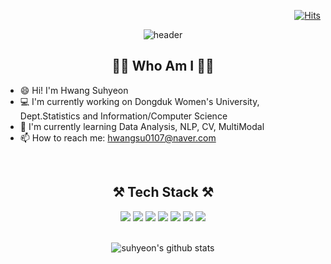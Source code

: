 <div align="right">

  [![Hits](https://hits.seeyoufarm.com/api/count/incr/badge.svg?url=https%3A%2F%2Fgithub.com%2Fsuhyeon17%2Fhit-counter&count_bg=%23988CE0&title_bg=%23555555&icon=&icon_color=%23E7E7E7&title=hits&edge_flat=false)](https://hits.seeyoufarm.com)

</div>

<div align="center">
  
  ![header](https://capsule-render.vercel.app/api?type=waving&color=B0C0E6&height=250&section=header&text=Welcome&desc=HwangSuhyeon's%20Github&descSize=20&fontAlignY=35&descAlignY=55&fontSize=80&animation=twinkling&fontColor=454055) 
  
  ## 👩‍💻 Who Am I 👩‍💻

</div>

* 😄 Hi! I'm Hwang Suhyeon
* 💻 I'm currently working on Dongduk Women's University, Dept.Statistics and Information/Computer Science
* 🌱 I'm currently learning Data Analysis, NLP, CV, MultiModal
* 📫 How to reach me: hwangsu0107@naver.com
<br>

<div align="center">

  ## ⚒️ Tech Stack ⚒️

  <img src="https://img.shields.io/badge/Python-3776AB? style=flat&logo=Python&logoColor=white">
  <img src="https://img.shields.io/badge/R-276DC3?style=flat&logo=R&logoColor=white">
  <img src="https://img.shields.io/badge/JAVA-007396?style=flat&logo=JAVA&logoColor=white"> 
  <img src="https://img.shields.io/badge/JavaScript-F7DF1E?style=flat&logo=JavaScript&logoColor=white">
  <img src="https://img.shields.io/badge/C-A8B9CC?style=flat&logo=C&logoColor=white">
  <img src="https://img.shields.io/badge/MySQL-4479A1?style=flat-square&logo=MySQL&logoColor=white">
  <img src="https://img.shields.io/badge/Oracle-F80000?style=flat-square&logo=Oracle&logoColor=white">
  

</div>

<br>
<div align="center">

  ![suhyeon's github stats](https://github-readme-stats.vercel.app/api?username=suhyeon17&show_icons=true&theme=discord_old_blurple)

</div>

